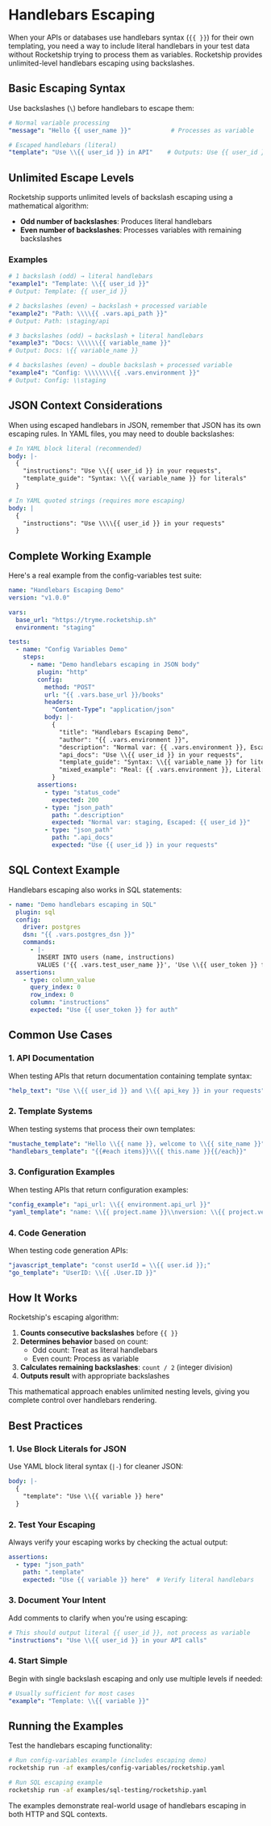 # Handlebars Escaping

When your APIs or databases use handlebars syntax (`{{ }}`) for their own templating, you need a way to include literal handlebars in your test data without Rocketship trying to process them as variables. Rocketship provides unlimited-level handlebars escaping using backslashes.

## Basic Escaping Syntax

Use backslashes (`\`) before handlebars to escape them:

```yaml
# Normal variable processing
"message": "Hello {{ user_name }}"           # Processes as variable

# Escaped handlebars (literal)
"template": "Use \\{{ user_id }} in API"    # Outputs: Use {{ user_id }} in API
```

## Unlimited Escape Levels

Rocketship supports unlimited levels of backslash escaping using a mathematical algorithm:

- **Odd number of backslashes**: Produces literal handlebars
- **Even number of backslashes**: Processes variables with remaining backslashes

### Examples

```yaml
# 1 backslash (odd) → literal handlebars
"example1": "Template: \\{{ user_id }}"
# Output: Template: {{ user_id }}

# 2 backslashes (even) → backslash + processed variable  
"example2": "Path: \\\\{{ .vars.api_path }}"
# Output: Path: \staging/api

# 3 backslashes (odd) → backslash + literal handlebars
"example3": "Docs: \\\\\\{{ variable_name }}"
# Output: Docs: \{{ variable_name }}

# 4 backslashes (even) → double backslash + processed variable
"example4": "Config: \\\\\\\\{{ .vars.environment }}"
# Output: Config: \\staging
```

## JSON Context Considerations

When using escaped handlebars in JSON, remember that JSON has its own escaping rules. In YAML files, you may need to double backslashes:

```yaml
# In YAML block literal (recommended)
body: |-
  {
    "instructions": "Use \\{{ user_id }} in your requests",
    "template_guide": "Syntax: \\{{ variable_name }} for literals"
  }

# In YAML quoted strings (requires more escaping)
body: |
  {
    "instructions": "Use \\\\{{ user_id }} in your requests"
  }
```

## Complete Working Example

Here's a real example from the config-variables test suite:

```yaml
name: "Handlebars Escaping Demo"
version: "v1.0.0"

vars:
  base_url: "https://tryme.rocketship.sh"
  environment: "staging"

tests:
  - name: "Config Variables Demo"
    steps:
      - name: "Demo handlebars escaping in JSON body"
        plugin: "http"
        config:
          method: "POST"
          url: "{{ .vars.base_url }}/books"
          headers:
            "Content-Type": "application/json"
          body: |-
            {
              "title": "Handlebars Escaping Demo",
              "author": "{{ .vars.environment }}",
              "description": "Normal var: {{ .vars.environment }}, Escaped: \\{{ user_id }}",
              "api_docs": "Use \\{{ user_id }} in your requests",
              "template_guide": "Syntax: \\{{ variable_name }} for literals",
              "mixed_example": "Real: {{ .vars.environment }}, Literal: \\{{ placeholder }}"
            }
        assertions:
          - type: "status_code"
            expected: 200
          - type: "json_path"
            path: ".description"
            expected: "Normal var: staging, Escaped: {{ user_id }}"
          - type: "json_path"
            path: ".api_docs"
            expected: "Use {{ user_id }} in your requests"
```

## SQL Context Example

Handlebars escaping also works in SQL statements:

```yaml
- name: "Demo handlebars escaping in SQL"
  plugin: sql
  config:
    driver: postgres
    dsn: "{{ .vars.postgres_dsn }}"
    commands:
      - |-
        INSERT INTO users (name, instructions) 
        VALUES ('{{ .vars.test_user_name }}', 'Use \\{{ user_token }} for auth');
  assertions:
    - type: column_value
      query_index: 0
      row_index: 0
      column: "instructions"
      expected: "Use {{ user_token }} for auth"
```

## Common Use Cases

### 1. API Documentation
When testing APIs that return documentation containing template syntax:

```yaml
"help_text": "Use \\{{ user_id }} and \\{{ api_key }} in your requests"
```

### 2. Template Systems
When testing systems that process their own templates:

```yaml
"mustache_template": "Hello \\{{ name }}, welcome to \\{{ site_name }}"
"handlebars_template": "{{#each items}}\\{{ this.name }}{{/each}}"
```

### 3. Configuration Examples
When testing APIs that return configuration examples:

```yaml
"config_example": "api_url: \\{{ environment.api_url }}"
"yaml_template": "name: \\{{ project.name }}\\nversion: \\{{ project.version }}"
```

### 4. Code Generation
When testing code generation APIs:

```yaml
"javascript_template": "const userId = \\{{ user.id }};"
"go_template": "UserID: \\{{ .User.ID }}"
```

## How It Works

Rocketship's escaping algorithm:

1. **Counts consecutive backslashes** before `{{ }}`
2. **Determines behavior** based on count:
   - Odd count: Treat as literal handlebars
   - Even count: Process as variable
3. **Calculates remaining backslashes**: `count / 2` (integer division)
4. **Outputs result** with appropriate backslashes

This mathematical approach enables unlimited nesting levels, giving you complete control over handlebars rendering.

## Best Practices

### 1. Use Block Literals for JSON
Use YAML block literal syntax (`|-`) for cleaner JSON:

```yaml
body: |-
  {
    "template": "Use \\{{ variable }} here"
  }
```

### 2. Test Your Escaping
Always verify your escaping works by checking the actual output:

```yaml
assertions:
  - type: "json_path"
    path: ".template"
    expected: "Use {{ variable }} here"  # Verify literal handlebars
```

### 3. Document Your Intent
Add comments to clarify when you're using escaping:

```yaml
# This should output literal {{ user_id }}, not process as variable
"instructions": "Use \\{{ user_id }} in your API calls"
```

### 4. Start Simple
Begin with single backslash escaping and only use multiple levels if needed:

```yaml
# Usually sufficient for most cases
"example": "Template: \\{{ variable }}"
```

## Running the Examples

Test the handlebars escaping functionality:

```bash
# Run config-variables example (includes escaping demo)
rocketship run -af examples/config-variables/rocketship.yaml

# Run SQL escaping example  
rocketship run -af examples/sql-testing/rocketship.yaml
```

The examples demonstrate real-world usage of handlebars escaping in both HTTP and SQL contexts.